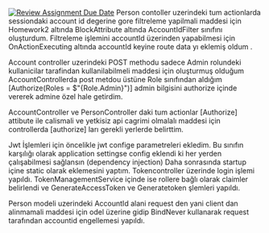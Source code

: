 [![Review Assignment Due Date](https://classroom.github.com/assets/deadline-readme-button-24ddc0f5d75046c5622901739e7c5dd533143b0c8e959d652212380cedb1ea36.svg)](https://classroom.github.com/a/3bErTxjD)
Person contoller uzerindeki tum actionlarda sessiondaki account id degerine gore
filtreleme yapilmali maddesi için Homework2 altında BlockAttribute altında AccountIdFilter sınıfını oluşturdum. Filtreleme işlemini accountId üzerinden yapabilmesi için OnActionExecuting altında accountId keyine route data yı eklemiş oldum .


Account controller uzerindeki POST methodu sadece Admin rolundeki kullanicilar
tarafindan kullanilabilmeli maddesi için  oluşturmuş olduğum AccountControllerda post metdou üstüne Role sınıfından aldığım  [Authorize(Roles = $"{Role.Admin}")] admin bilgisini authorize içinde vererek  admine özel hale getirdim.


AccountController ve PersonController daki tum actionlar [Authorize] attibute ile
calismali ve yetkisiz api cagrimi olmalalı maddesi için controllerda [authorize] ları gerekli yerlerde belirttim.


Jwt İşlemleri için öncelikle jwt confige parametreleri ekledim. Bu sınıfın karşılığı olarak application settingse config eklendi ki her yerden çalışabilmesi sağlansın (dependency injection)
Daha sonrasında startup içine static olarak eklemesini yaptım. Tokencontroller üzerinde login işlemi yapıldı. TokenManagementService içinde ise rollere bağlı olarak claimler belirlendi ve GenerateAccessToken ve Generatetoken şlemleri yapıldı.


Person modeli uzerindeki AccountId alani request den yani client dan alinmamali maddesi için odel üzerine gidip BindNever kullanarak request tarafından accountid engellemesi yapıldı.
